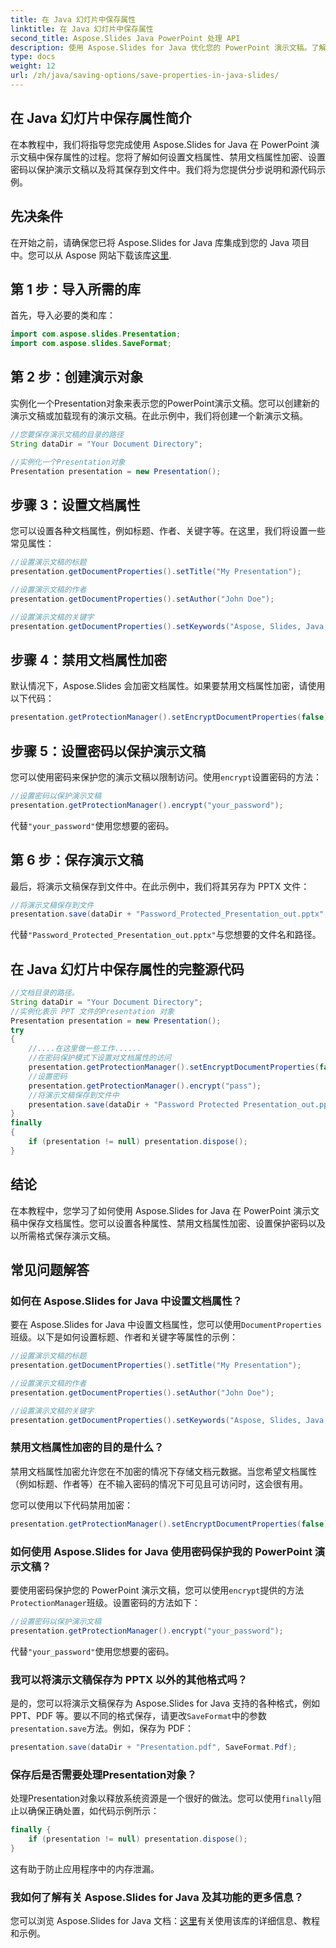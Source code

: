 ```yaml
---
title: 在 Java 幻灯片中保存属性
linktitle: 在 Java 幻灯片中保存属性
second_title: Aspose.Slides Java PowerPoint 处理 API
description: 使用 Aspose.Slides for Java 优化您的 PowerPoint 演示文稿。了解如何设置属性、禁用加密、添加密码保护以及轻松保存。
type: docs
weight: 12
url: /zh/java/saving-options/save-properties-in-java-slides/
---
```


## 在 Java 幻灯片中保存属性简介

在本教程中，我们将指导您完成使用 Aspose.Slides for Java 在 PowerPoint 演示文稿中保存属性的过程。您将了解如何设置文档属性、禁用文档属性加密、设置密码以保护演示文稿以及将其保存到文件中。我们将为您提供分步说明和源代码示例。

## 先决条件

在开始之前，请确保您已将 Aspose.Slides for Java 库集成到您的 Java 项目中。您可以从 Aspose 网站下载该库[这里](https://downloads.aspose.com/slides/java).

## 第 1 步：导入所需的库

首先，导入必要的类和库：

```java
import com.aspose.slides.Presentation;
import com.aspose.slides.SaveFormat;
```

## 第 2 步：创建演示对象

实例化一个Presentation对象来表示您的PowerPoint演示文稿。您可以创建新的演示文稿或加载现有的演示文稿。在此示例中，我们将创建一个新演示文稿。

```java
//您要保存演示文稿的目录的路径
String dataDir = "Your Document Directory";

//实例化一个Presentation对象
Presentation presentation = new Presentation();
```

## 步骤 3：设置文档属性

您可以设置各种文档属性，例如标题、作者、关键字等。在这里，我们将设置一些常见属性：

```java
//设置演示文稿的标题
presentation.getDocumentProperties().setTitle("My Presentation");

//设置演示文稿的作者
presentation.getDocumentProperties().setAuthor("John Doe");

//设置演示文稿的关键字
presentation.getDocumentProperties().setKeywords("Aspose, Slides, Java, Tutorial");
```

## 步骤 4：禁用文档属性加密

默认情况下，Aspose.Slides 会加密文档属性。如果要禁用文档属性加密，请使用以下代码：

```java
presentation.getProtectionManager().setEncryptDocumentProperties(false);
```

## 步骤 5：设置密码以保护演示文稿

您可以使用密码来保护您的演示文稿以限制访问。使用`encrypt`设置密码的方法：

```java
//设置密码以保护演示文稿
presentation.getProtectionManager().encrypt("your_password");
```

代替`"your_password"`使用您想要的密码。

## 第 6 步：保存演示文稿

最后，将演示文稿保存到文件中。在此示例中，我们将其另存为 PPTX 文件：

```java
//将演示文稿保存到文件
presentation.save(dataDir + "Password_Protected_Presentation_out.pptx", SaveFormat.Pptx);
```

代替`"Password_Protected_Presentation_out.pptx"`与您想要的文件名和路径。

## 在 Java 幻灯片中保存属性的完整源代码

```java
//文档目录的路径。
String dataDir = "Your Document Directory";
//实例化表示 PPT 文件的Presentation 对象
Presentation presentation = new Presentation();
try
{
	//....在这里做一些工作......
	//在密码保护模式下设置对文档属性的访问
	presentation.getProtectionManager().setEncryptDocumentProperties(false);
	//设置密码
	presentation.getProtectionManager().encrypt("pass");
	//将演示文稿保存到文件中
	presentation.save(dataDir + "Password Protected Presentation_out.pptx", SaveFormat.Pptx);
}
finally
{
	if (presentation != null) presentation.dispose();
}
```

## 结论

在本教程中，您学习了如何使用 Aspose.Slides for Java 在 PowerPoint 演示文稿中保存文档属性。您可以设置各种属性、禁用文档属性加密、设置保护密码以及以所需格式保存演示文稿。

## 常见问题解答

### 如何在 Aspose.Slides for Java 中设置文档属性？

要在 Aspose.Slides for Java 中设置文档属性，您可以使用`DocumentProperties`班级。以下是如何设置标题、作者和关键字等属性的示例：

```java
//设置演示文稿的标题
presentation.getDocumentProperties().setTitle("My Presentation");

//设置演示文稿的作者
presentation.getDocumentProperties().setAuthor("John Doe");

//设置演示文稿的关键字
presentation.getDocumentProperties().setKeywords("Aspose, Slides, Java, Tutorial");
```

### 禁用文档属性加密的目的是什么？

禁用文档属性加密允许您在不加密的情况下存储文档元数据。当您希望文档属性（例如标题、作者等）在不输入密码的情况下可见且可访问时，这会很有用。

您可以使用以下代码禁用加密：

```java
presentation.getProtectionManager().setEncryptDocumentProperties(false);
```

### 如何使用 Aspose.Slides for Java 使用密码保护我的 PowerPoint 演示文稿？

要使用密码保护您的 PowerPoint 演示文稿，您可以使用`encrypt`提供的方法`ProtectionManager`班级。设置密码的方法如下：

```java
//设置密码以保护演示文稿
presentation.getProtectionManager().encrypt("your_password");
```

代替`"your_password"`使用您想要的密码。

### 我可以将演示文稿保存为 PPTX 以外的其他格式吗？

是的，您可以将演示文稿保存为 Aspose.Slides for Java 支持的各种格式，例如 PPT、PDF 等。要以不同的格式保存，请更改`SaveFormat`中的参数`presentation.save`方法。例如，保存为 PDF：

```java
presentation.save(dataDir + "Presentation.pdf", SaveFormat.Pdf);
```

### 保存后是否需要处理Presentation对象？

处理Presentation对象以释放系统资源是一个很好的做法。您可以使用`finally`阻止以确保正确处置，如代码示例所示：

```java
finally {
    if (presentation != null) presentation.dispose();
}
```

这有助于防止应用程序中的内存泄漏。

### 我如何了解有关 Aspose.Slides for Java 及其功能的更多信息？

您可以浏览 Aspose.Slides for Java 文档：[这里](https://docs.aspose.com/slides/java/)有关使用该库的详细信息、教程和示例。